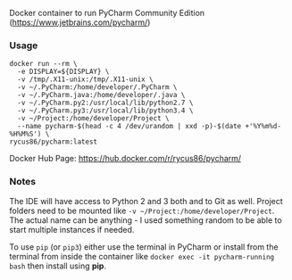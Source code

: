 Docker container to run PyCharm Community Edition (https://www.jetbrains.com/pycharm/)

### Usage

```
docker run --rm \
  -e DISPLAY=${DISPLAY} \
  -v /tmp/.X11-unix:/tmp/.X11-unix \
  -v ~/.PyCharm:/home/developer/.PyCharm \
  -v ~/.PyCharm.java:/home/developer/.java \
  -v ~/.PyCharm.py2:/usr/local/lib/python2.7 \
  -v ~/.PyCharm.py3:/usr/local/lib/python3.4 \
  -v ~/Project:/home/developer/Project \
  --name pycharm-$(head -c 4 /dev/urandom | xxd -p)-$(date +'%Y%m%d-%H%M%S') \
rycus86/pycharm:latest
```

Docker Hub Page: https://hub.docker.com/r/rycus86/pycharm/

### Notes

The IDE will have access to Python 2 and 3 both and to Git as well.
Project folders need to be mounted like `-v ~/Project:/home/developer/Project`.
The actual name can be anything - I used something random to be able to start multiple instances if needed.

To use `pip` (or `pip3`) either use the terminal in PyCharm or install from the terminal from inside the container like `docker exec -it pycharm-running bash` then install using **pip**.
